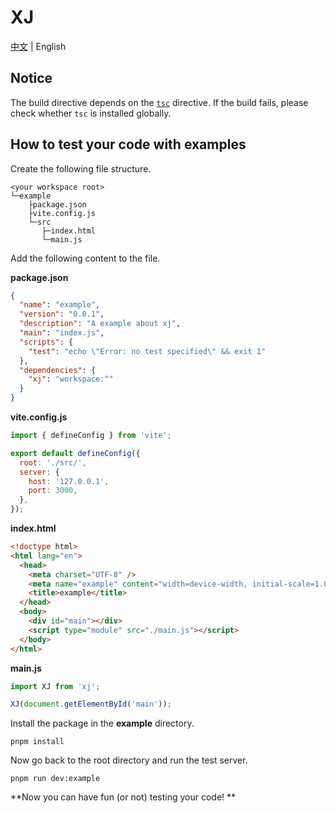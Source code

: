 # XJ

[中文](./README_CN.md) | English

## Notice

The build directive depends on the [`tsc`](https://www.typescriptlang.org/docs/handbook/compiler-options.html) directive. If the build fails, please check whether `tsc` is installed globally.

## How to test your code with examples

Create the following file structure.

```
<your workspace root>
└─example
    ├package.json
    ├vite.config.js
    └─src
       ├─index.html
       └─main.js
```

Add the following content to the file.

**package.json**

```json
{
  "name": "example",
  "version": "0.0.1",
  "description": "A example about xj",
  "main": "index.js",
  "scripts": {
    "test": "echo \"Error: no test specified\" && exit 1"
  },
  "dependencies": {
    "xj": "workspace:^"
  }
}
```

**vite.config.js**

```js
import { defineConfig } from 'vite';

export default defineConfig({
  root: './src/',
  server: {
    host: '127.0.0.1',
    port: 3000,
  },
});
```

**index.html**

```html
<!doctype html>
<html lang="en">
  <head>
    <meta charset="UTF-8" />
    <meta name="example" content="width=device-width, initial-scale=1.0" />
    <title>example</title>
  </head>
  <body>
    <div id="main"></div>
    <script type="module" src="./main.js"></script>
  </body>
</html>
```

**main.js**

```js
import XJ from 'xj';

XJ(document.getElementById('main'));
```

Install the package in the **example** directory.

```shell
pnpm install
```

Now go back to the root directory and run the test server.

```shell
pnpm run dev:example
```

**Now you can have fun (or not) testing your code! **

